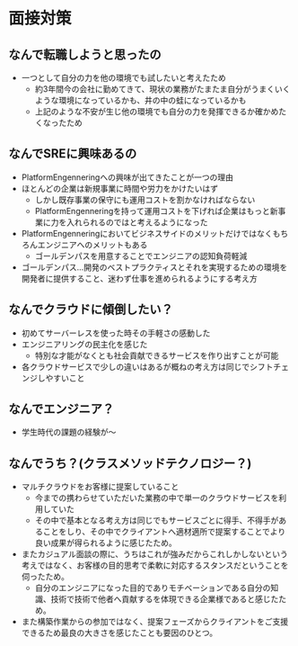 # 面接対策

## なんで転職しようと思ったの
- 一つとして自分の力を他の環境でも試したいと考えたため
  - 約3年間今の会社に勤めてきて、現状の業務がたまたま自分がうまくいくような環境になっているかも、井の中の蛙になっているかも
  - 上記のような不安が生じ他の環境でも自分の力を発揮できるか確かめたくなったため
 
## なんでSREに興味あるの
- PlatformEngenneringへの興味が出てきたことが一つの理由
- ほとんどの企業は新規事業に時間や労力をかけたいはず
  - しかし既存事業の保守にも運用コストを割かなければならない
  - PlatformEngenneringを持って運用コストを下げれば企業はもっと新事業に力を入れられるのではと考えるようになった
- PlatformEngenneringにおいてビジネスサイドのメリットだけではなくもちろんエンジニアへのメリットもある
  - ゴールデンパスを用意することでエンジニアの認知負荷軽減
- ゴールデンパス...開発のベストプラクティスとそれを実現するための環境を開発者に提供すること、迷わず仕事を進められるようにする考え方

## なんでクラウドに傾倒したい？
- 初めてサーバーレスを使った時その手軽さの感動した
- エンジニアリングの民主化を感じた
  - 特別な才能がなくとも社会貢献できるサービスを作り出すことが可能
- 各クラウドサービスで少しの違いはあるが概ねの考え方は同じでシフトチェンジしやすいこと

## なんでエンジニア？
- 学生時代の課題の経験が〜

## なんでうち？(クラスメソッドテクノロジー？)
- マルチクラウドをお客様に提案していること
  - 今までの携わらせていただいた業務の中で単一のクラウドサービスを利用していた
  - その中で基本となる考え方は同じでもサービスごとに得手、不得手があることをしり、その中でクライアントへ適材適所で提案することでより良い成果が得られるように感じたため。
- またカジュアル面談の際に、うちはこれが強みだからこれしかしないという考えではなく、お客様の目的思考で柔軟に対応するスタンスだということを伺ったため。
  - 自分のエンジニアになった目的でありモチベーションである自分の知識、技術で技術で他者へ貢献するを体現できる企業様であると感じたため。
- また構築作業からの参加ではなく、提案フェーズからクライアントをご支援できるため最良の大きさを感じたことも要因のひとつ。
